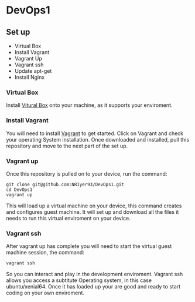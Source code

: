 # DevOps1

## Set up

- Virtual Box
- Install Vagrant
- Vagrant Up
- Vagrant ssh
- Update apt-get
- Install Nginx

### Virtual Box
Install [Vitural Box](https://www.virtualbox.org/wiki/Downloads) onto your machine, as it supports your enviroment.

### Install Vagrant
You will need to install [Vagrant](https://www.vagrantup.com/downloads.html) to get started. Click on Vagrant and check your operating System installation. Once downloaded and installed, pull this repository and move to the next part of the set up.

### Vagrant up
Once this repository is pulled on to your device, run the command: 

```
git clone git@github.com:NRIyer93/DevOps1.git 
cd DevOps1
vagrant up

```
	
This will load up a virtual machine on your device, this command creates and configures guest machine. It will set up and download all the files it needs to run this virtual enviroment on your device.

### Vagrant ssh
After vagrant up has complete you will need to start the virtual guest machine session, the command: 

```	
vagrant ssh
```
	
So you can interact and play in the development enviroment. Vagrant ssh allows you access a subtitute Operating system, in this case ubuntu/xenial64. Once it has loaded up your are good and ready to start coding on your own enviroment. 
